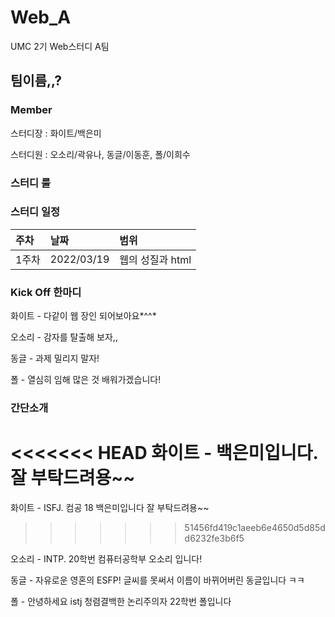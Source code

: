 # Web_A
UMC 2기 Web스터디 A팀

## 팀이름,,?

### Member
스터디장 : 화이트/백은미

스터디원 : 오소리/곽유나, 동글/이동훈, 폴/이희수

### 스터디 룰

### 스터디 일정

|주차|날짜|범위|
|:---|:---|:---|
|1주차|2022/03/19|웹의 성질과 html|

### Kick Off 한마디
화이트 - 다같이 웹 장인 되어보아요*^^*

오소리 - 감자를 탈출해 보자,,

동글 - 과제 밀리지 말자!

폴 - 열심히 임해 많은 것 배워가겠습니다!

### 간단소개
<<<<<<< HEAD
화이트 - 백은미입니다. 잘 부탁드려용~~
=======
화이트 - ISFJ. 컴공 18 백은미입니다 잘 부탁드려용~~
>>>>>>> 51456fd419c1aeeb6e4650d5d85dd6232fe3b6f5

오소리 - INTP. 20학번 컴퓨터공학부 오소리 입니다! 

동글 - 자유로운 영혼의 ESFP! 글씨를 못써서 이름이 바뀌어버린 동글입니다 ㅋㅋ

폴 - 안녕하세요 istj 청렴결백한 논리주의자 22학번 폴입니다

